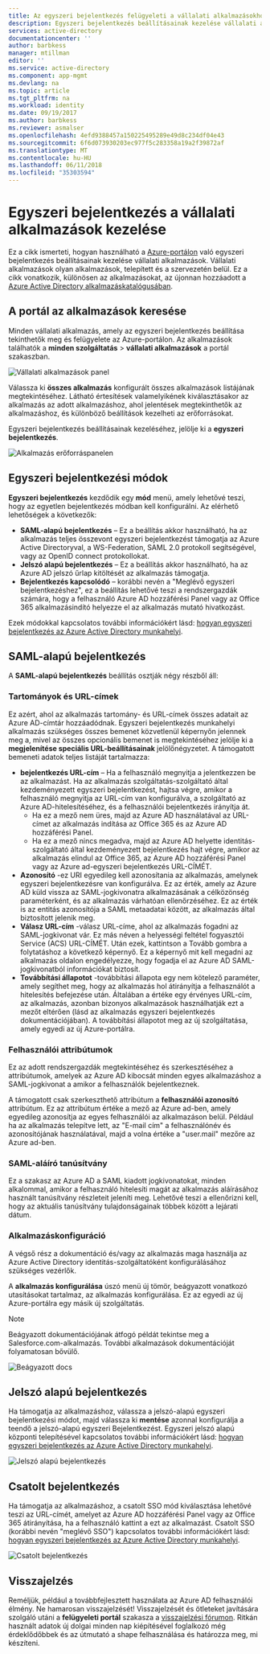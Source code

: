 ```yaml
---
title: Az egyszeri bejelentkezés felügyeleti a vállalati alkalmazásokhoz az Azure Active Directoryban |} Microsoft Docs
description: Egyszeri bejelentkezés beállításainak kezelése vállalati alkalmazások a szervezetben az Azure Active Directory alkalmazáskatalógusában
services: active-directory
documentationcenter: ''
author: barbkess
manager: mtillman
editor: ''
ms.service: active-directory
ms.component: app-mgmt
ms.devlang: na
ms.topic: article
ms.tgt_pltfrm: na
ms.workload: identity
ms.date: 09/19/2017
ms.author: barbkess
ms.reviewer: asmalser
ms.openlocfilehash: 4efd9388457a150225495289e49d8c234df04e43
ms.sourcegitcommit: 6f6d073930203ec977f5c283358a19a2f39872af
ms.translationtype: MT
ms.contentlocale: hu-HU
ms.lasthandoff: 06/11/2018
ms.locfileid: "35303594"
---
```

# <a name="managing-single-sign-on-for-enterprise-apps"></a>Egyszeri bejelentkezés a vállalati alkalmazások kezelése

Ez a cikk ismerteti, hogyan használható a [Azure-portálon](https://portal.azure.com) való egyszeri bejelentkezés beállításainak kezelése vállalati alkalmazások. Vállalati alkalmazások olyan alkalmazások, telepített és a szervezetén belül. Ez a cikk vonatkozik, különösen az alkalmazásokat, az újonnan hozzáadott a [Azure Active Directory alkalmazáskatalógusában](what-is-single-sign-on.md#get-started-with-the-azure-ad-application-gallery). 

## <a name="finding-your-apps-in-the-portal"></a>A portál az alkalmazások keresése
Minden vállalati alkalmazás, amely az egyszeri bejelentkezés beállítása tekinthetők meg és felügyelete az Azure-portálon. Az alkalmazások találhatók a **minden szolgáltatás** &gt; **vállalati alkalmazások** a portál szakaszban. 

![Vállalati alkalmazások panel](./media/configure-single-sign-on-portal/enterprise-apps-blade.png)

Válassza ki **összes alkalmazás** konfigurált összes alkalmazások listájának megtekintéséhez. Látható értesítések valamelyikének kiválasztásakor az alkalmazás az adott alkalmazáshoz, ahol jelentések megtekinthetők az alkalmazáshoz, és különböző beállítások kezelheti az erőforrásokat.

Egyszeri bejelentkezés beállításainak kezeléséhez, jelölje ki a **egyszeri bejelentkezés**.

![Alkalmazás erőforráspanelen](./media/configure-single-sign-on-portal/enterprise-apps-sso-blade.png)

## <a name="single-sign-on-modes"></a>Egyszeri bejelentkezési módok
**Egyszeri bejelentkezés** kezdődik egy **mód** menü, amely lehetővé teszi, hogy az egyetlen bejelentkezés módban kell konfigurálni. Az elérhető lehetőségek a következők:

* **SAML-alapú bejelentkezés** – Ez a beállítás akkor használható, ha az alkalmazás teljes összevont egyszeri bejelentkezést támogatja az Azure Active Directoryval, a WS-Federation, SAML 2.0 protokoll segítségével, vagy az OpenID connect protokollokat.
* **Jelszó alapú bejelentkezés** – Ez a beállítás akkor használható, ha az Azure AD jelszó űrlap kitöltését az alkalmazás támogatja.
* **Bejelentkezés kapcsolódó** – korábbi nevén a "Meglévő egyszeri bejelentkezéshez", ez a beállítás lehetővé teszi a rendszergazdák számára, hogy a felhasználó Azure AD hozzáférési Panel vagy az Office 365 alkalmazásindító helyezze el az alkalmazás mutató hivatkozást.

Ezek módokkal kapcsolatos további információkért lásd: [hogyan egyszeri bejelentkezés az Azure Active Directory munkahelyi](what-is-single-sign-on.md#how-does-single-sign-on-with-azure-active-directory-work).

## <a name="saml-based-sign-on"></a>SAML-alapú bejelentkezés
A **SAML-alapú bejelentkezés** beállítás osztják négy részből áll:

### <a name="domains-and-urls"></a>Tartományok és URL-címek
Ez azért, ahol az alkalmazás tartomány- és URL-címek összes adatait az Azure AD-címtár hozzáadódnak. Egyszeri bejelentkezés munkahelyi alkalmazás szükséges összes bemenet közvetlenül képernyőn jelennek meg a, mivel az összes opcionális bemenet is megtekintéséhez jelölje ki a **megjelenítése speciális URL-beállításainak** jelölőnégyzetet. A támogatott bemeneti adatok teljes listáját tartalmazza:

* **bejelentkezés URL-cím** – Ha a felhasználó megnyitja a jelentkezzen be az alkalmazást. Ha az alkalmazás szolgáltatás-szolgáltató által kezdeményezett egyszeri bejelentkezést, hajtsa végre, amikor a felhasználó megnyitja az URL-cím van konfigurálva, a szolgáltató az Azure AD-hitelesítéséhez, és a felhasználói bejelentkezés irányítja át. 
  * Ha ez a mező nem üres, majd az Azure AD használatával az URL-címet az alkalmazás indítása az Office 365 és az Azure AD hozzáférési Panel.
  * Ha ez a mező nincs megadva, majd az Azure AD helyette identitás-szolgáltató által kezdeményezett bejelentkezés hajt végre, amikor az alkalmazás elindul az Office 365, az Azure AD hozzáférési Panel vagy az Azure ad-egyszeri bejelentkezés URL-CÍMÉT.
* **Azonosító** -ez URI egyedileg kell azonosítania az alkalmazás, amelynek egyszeri bejelentkezésre van konfigurálva. Ez az érték, amely az Azure AD küld vissza az SAML-jogkivonatra alkalmazásának a célközönség paraméterként, és az alkalmazás várhatóan ellenőrzéséhez. Ez az érték is az entitás azonosítója a SAML metaadatai között, az alkalmazás által biztosított jelenik meg.
* **Válasz URL-cím** -válasz URL-címe, ahol az alkalmazás fogadni az SAML-jogkivonat vár. Ez más néven a helyességi feltétel fogyasztói Service (ACS) URL-CÍMÉT. Után ezek, kattintson a Tovább gombra a folytatáshoz a következő képernyő. Ez a képernyő mit kell megadni az alkalmazás oldalon engedélyezze, hogy fogadja el az Azure AD SAML-jogkivonatból információkat biztosít.
* **Továbbítási állapotot** -továbbítási állapota egy nem kötelező paraméter, amely segíthet meg, hogy az alkalmazás hol átirányítja a felhasználót a hitelesítés befejezése után. Általában a értéke egy érvényes URL-cím, az alkalmazás, azonban bizonyos alkalmazások használhatják ezt a mezőt eltérően (lásd az alkalmazás egyszeri bejelentkezés dokumentációjában). A továbbítási állapotot meg az új szolgáltatása, amely egyedi az új Azure-portálra.

### <a name="user-attributes"></a>Felhasználói attribútumok
Ez az adott rendszergazdák megtekintéséhez és szerkesztéséhez a attribútumok, amelyek az Azure AD kibocsát minden egyes alkalmazáshoz a SAML-jogkivonat a amikor a felhasználók bejelentkeznek.

A támogatott csak szerkeszthető attribútum a **felhasználói azonosító** attribútum. Ez az attribútum értéke a mező az Azure ad-ben, amely egyedileg azonosítja az egyes felhasználói az alkalmazáson belül. Például ha az alkalmazás telepítve lett, az "E-mail cím" a felhasználónév és azonosítójának használatával, majd a volna értéke a "user.mail" mezőre az Azure ad-ben.

### <a name="saml-signing-certificate"></a>SAML-aláíró tanúsítvány
Ez a szakasz az Azure AD a SAML kiadott jogkivonatokat, minden alkalommal, amikor a felhasználó hitelesíti magát az alkalmazás aláírásához használt tanúsítvány részleteit jeleníti meg. Lehetővé teszi a ellenőrizni kell, hogy az aktuális tanúsítvány tulajdonságainak többek között a lejárati dátum.

### <a name="application-configuration"></a>Alkalmazáskonfiguráció
A végső rész a dokumentáció és/vagy az alkalmazás maga használja az Azure Active Directory identitás-szolgáltatóként konfigurálásához szükséges vezérlők.

A **alkalmazás konfigurálása** úszó menü új tömör, beágyazott vonatkozó utasításokat tartalmaz, az alkalmazás konfigurálása. Ez az egyedi az új Azure-portálra egy másik új szolgáltatás.

> [!NOTE]
> Beágyazott dokumentációjának átfogó példát tekintse meg a Salesforce.com-alkalmazás. További alkalmazások dokumentációját folyamatosan bővülő.
> 
> 

![Beágyazott docs](./media/configure-single-sign-on-portal/enterprise-apps-blade-embedded-docs.png)

## <a name="password-based-sign-on"></a>Jelszó alapú bejelentkezés
Ha támogatja az alkalmazáshoz, válassza a jelszó-alapú egyszeri bejelentkezési módot, majd válassza ki **mentése** azonnal konfigurálja a teendő a jelszó-alapú egyszeri Bejelentkezést. Egyszeri jelszó alapú központi telepítésével kapcsolatos további információkért lásd: [hogyan egyszeri bejelentkezés az Azure Active Directory munkahelyi](what-is-single-sign-on.md#how-does-single-sign-on-with-azure-active-directory-work).

![Jelszó alapú bejelentkezés](./media/configure-single-sign-on-portal/enterprise-apps-blade-password-sso.png)

## <a name="linked-sign-on"></a>Csatolt bejelentkezés
Ha támogatja az alkalmazáshoz, a csatolt SSO mód kiválasztása lehetővé teszi az URL-címét, amelyet az Azure AD hozzáférési Panel vagy az Office 365 átirányítása, ha a felhasználó kattint a ezt az alkalmazást. Csatolt SSO (korábbi nevén "meglévő SSO") kapcsolatos további információkért lásd: [hogyan egyszeri bejelentkezés az Azure Active Directory munkahelyi](what-is-single-sign-on.md#how-does-single-sign-on-with-azure-active-directory-work).

![Csatolt bejelentkezés](./media/configure-single-sign-on-portal/enterprise-apps-blade-linked-sso.png)

## <a name="feedback"></a>Visszajelzés

Reméljük, például a továbbfejlesztett használata az Azure AD felhasználói élmény. Ne hamarosan visszajelzését! Visszajelzését és ötleteket javítására szolgáló utáni a **felügyeleti portál** szakasza a [visszajelzési fórumon](https://feedback.azure.com/forums/169401-azure-active-directory/category/162510-admin-portal).  Ritkán használt adatok új dolgai minden nap kiépítésével foglalkozó még érdeklődőbbek és az útmutató a shape felhasználása és határozza meg, mi készíteni.

